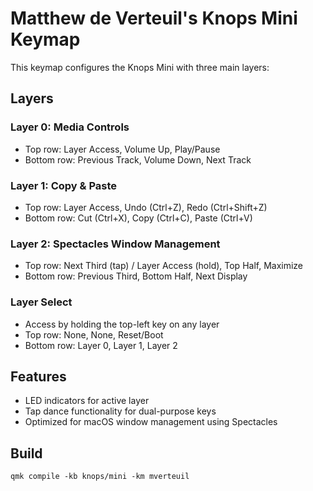 # Matthew de Verteuil's Knops Mini Keymap

This keymap configures the Knops Mini with three main layers:

## Layers

### Layer 0: Media Controls
- Top row: Layer Access, Volume Up, Play/Pause
- Bottom row: Previous Track, Volume Down, Next Track

### Layer 1: Copy & Paste
- Top row: Layer Access, Undo (Ctrl+Z), Redo (Ctrl+Shift+Z)
- Bottom row: Cut (Ctrl+X), Copy (Ctrl+C), Paste (Ctrl+V)

### Layer 2: Spectacles Window Management
- Top row: Next Third (tap) / Layer Access (hold), Top Half, Maximize
- Bottom row: Previous Third, Bottom Half, Next Display

### Layer Select
- Access by holding the top-left key on any layer
- Top row: None, None, Reset/Boot
- Bottom row: Layer 0, Layer 1, Layer 2

## Features
- LED indicators for active layer
- Tap dance functionality for dual-purpose keys
- Optimized for macOS window management using Spectacles

## Build
```
qmk compile -kb knops/mini -km mverteuil
```